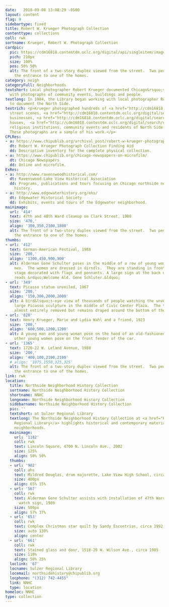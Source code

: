 ```yaml
---
date:   2018-09-08 13:08:29 -0500
layout: content
flag: 9
sidebartype: fixed
title: Robert W. Krueger Photograph Collection
contenttype: collections
coll: rwk
sortname: Krueger, Robert W. Photograph Collection
cardpic:
  pic: https://cdm16818.contentdm.oclc.org/digital/api/singleitem/image/rwk/1365/default.jpg
  pich: 210px
  size: 100%
  pos: 50% 50%
  alt: The front of a two-story duplex viewed from the street.  Two people sit at
    the entrance to one of the homes.
category: neigh
categoryFull: Neighborhoods
textshort: Local photographer Robert Krueger documented Chicago&rsquo;s North Side
  with photographs of community events, buildings and people.
textlong: In 1984, the Library began working with local photographer Robert Krueger
  to document the North Side.
textrich: <p>Krueger photographed hundreds of <a href="http://cdm16818.contentdm.oclc.org/digital/search/collection/rwk/searchterm/Restaurants/field/subjed/mode/all/conn/and/order/nosort">restaurants</a>,
  street scenes, <a href="http://cdm16818.contentdm.oclc.org/digital/search/collection/rwk/searchterm/Parks/field/genre/mode/all/conn/and/order/nosort">parks</a>,
  businesses, <a href="http://cdm16818.contentdm.oclc.org/digital/search/collection/rwk/searchterm/Schools/field/genre/mode/all/conn/and/order/nosort">schools</a>,
  houses,  <a href="http://cdm16818.contentdm.oclc.org/digital/search/collection/rwk/searchterm/Cemeteries/field/genre/mode/all/conn/and/order/nosort">cemeteries</a>,
  religious institutions, community events and residents of North Side neighborhoods.
  These photographs are a sample of his work.</p>
CPLRes:
- a: https://www.chipublib.org/archival_post/robert-w-krueger-photograph-collection/
  dt: Robert W. Krueger Photograph Collection Finding Aid
  dd: Descriptive inventory for the complete physical collection.
- a: https://www.chipublib.org/chicago-newspapers-on-microfilm/
  dt: Chicago Newspapers
  dd: Online and microfilm.
ExRes:
- a: http://www.ravenswoodhistorical.com/
  dt: Ravenswood-Lake View Historical Association
  dd: Programs, publications and tours focusing on Chicago northside neighborhood
    history.
- a: http://www.edgewaterhistory.org/ehs/
  dt: Edgewater Historical Society
  dd: Exhibits, events and tours of the Edgewater neighborhood.
mainimage:
  url: '414'
  text: 47th and 48th Ward cleanup on Clark Street, 1988
  size: '470,'
  align: '300,350,2300,1800'
  alt: The front of a two-story duplex viewed from the street.  Two people sit at
    the entrance to one of the homes.
thumbs:
- url: '412'
  text: German-American Festival, 1988
  size: '200,'
  align: '1300,450,900,900'
  alt: Alderman Gene Schulter poses in the middle of a row of young women and and
    men.  The women are dressed in dirndls.  They are standing in front of a covered
    stage decorated with flags and pennants. A large sign at the back of the stage
    reads &rdquo;Welcome Ald. Gene Schluter.&ldquo;
- url: '349'
  text: Picasso statue unveiled, 1967
  size: '200,'
  align: '150,300,2000,2000'
  alt: A bird&lsquo;s-eye view of thousands of people watching the unveiling of a
    large Picasso sculpture in the middle of Civic Center Plaza.  The tarp has been
    almost entirely removed but remains draped around the bottom of the sculpture.
- url: '828'
  text: Henry Krueger, Marie and Lydia Wahl and a friend, 1923
  size: '200,'
  align: '600,500,1200,1200'
  alt: A young man and young woman pose on the hood of an old-fashioned car.  Two
    other young women pose on the front fender of the car.
- url: '1365'
  text: 1720-22 W. Leland Avenue, 1988
  size: '200,'
  align: '400,100,2100,2100'
  # align: '1075,1550,325,325'
  alt: The front of a two-story duplex viewed from the street.  Two people sit at
    the entrance to one of the homes.
link: rwk
location:
  title: Northside Neighborhood History Collection
  sortname: Northside Neighborhood History Collection
  shortname: NNHC
  longname: Northside Neighborhood History Collection
  sidebarname: Northside Neighborhood History Collection
  pic: ''
  textshort: at Sulzer Regional Library
  textlong: The Northside Neighborhood History Collection at <a href="https://www.chipublib.org/locations/67">Sulzer
    Regional Library</a> highlights historical and contemporary materials about Northside
    neighborhoods.
  mainimage:
    url: '1182'
    coll: rwk
    text: Lincoln Square, 4700 N. Lincoln Ave., 2002
    size: 125%
    align: 50% 50%
  thumbs:
  - url: '902'
    coll: ahs
    text: Mildred Douglas, drum majorette, Lake View High School, circa 1942
    size: 400px
    align: 65% 15%
  - url: '567'
    coll: rwk
    text: Alderman Gene Schulter assists with installation of 47th Ward neighborhood
      watch sign, 1989
    size: 500px
    align: 57% 37%
  - url: '653'
    coll: rwk
    text: Complex Christmas star quilt by Sandy Escontrias, circa 1992
    size: auto 130%
    align: center
  - url: '661'
    coll: rwk
    text: Stained glass and door, 1518-20 W. Wilson Ave., circa 1985
    size: 110%
    align: 50% 25%
  loclink: '67'
  locname: Sulzer Regional Library
  locemail: northsidehistory@chipublib.org
  locphone: "(312) 742-4455"
  link: NNHC
  type: location
homeloc: NNHC
type: collection
---
```

